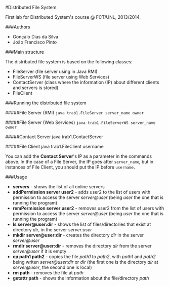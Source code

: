 #Distributed File System

First lab for Distributed System's course @ FCT/UNL, 2013/2014.

###Authors
* Gonçalo Dias da Silva
* João Francisco Pinto

###Main structure

The distributed file system is based on the following classes:

* FileServer (file server using in Java RMI)
* FileServerWS (file server using Web Services)
* ContactServer (class where the information (IP) about different clients and servers is stored)
* FileClient

###Running the distributed file system

#####File Server (RMI)
`java trab1.FileServer server_name owner`

#####File Server (Web Services)
`java trab1.FileServerWS server_name owner`

#####Contact Server
java trab1.ContactServer

#####File Client
java trab1.FileClient username

You can add the **Contact Server**'s IP as a parameter in the commands above. In the case of a File Server, the IP goes after `server_name`, but in instances of File Client, you should put the IP before `username`.

###Usage

* **servers** - shows the list of all online servers
* **addPermission server user2** - adds user2 to the list of users with permission to access the server *server@user* (being *user* the one that is running the program)
* **remPermission server user2** - removes user2 from the list of users with permission to access the server *server@user* (being *user* the one that is running the program)
* **ls server@user:dir** - shows the list of files/directories that exist at directory *dir*, in the server *server:user*
* **mkdir server@user:dir** - creates the directory *dir* in the server *server@user*
* **rmdir server@user:dir** - removes the directory *dir* from the server *server@user* if it is empty
* **cp path1 path2** - copies the file *path1* to *path2*, with *path1* and *path2* being writen *server@user:dir* or *dir* (the first one is the directory *dir* at *server@user*, the second one is local)
* **rm path** - removes the file at *path*
* **getattr path** - shows the information about the file/directory *path*
